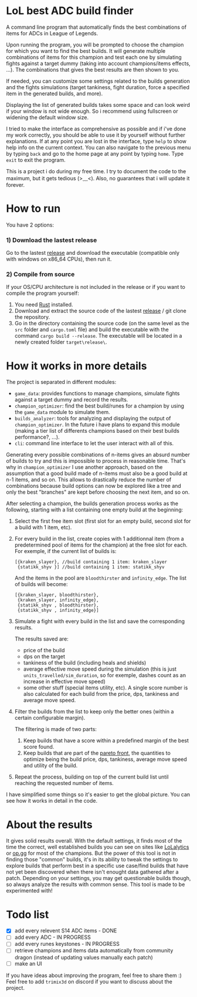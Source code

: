 # LoL best ADC build finder

A command line program that automatically finds the best combinations of items for ADCs in League of Legends.

Upon running the program, you will be prompted to choose the champion for which you want to find the best builds. It will generate multiple combinations of items for this champion and test each one by simulating fights against a target dummy (taking into account champions/items effects, ...). The combinations that gives the best results are then shown to you.

If needed, you can customize some settings related to the builds generation and the fights simulations (target tankiness, fight duration, force a specified item in the generated builds, and more).

Displaying the list of generated builds takes some space and can look weird if your window is not wide enough. So i recommend using fullscreen or widening the default window size.

I tried to make the interface as comprehensive as possible and if i've done my work correctly, you should be able to use it by yourself without further explanations. If at any point you are lost in the interface, type `help` to show help info on the current context. You can also navigate to the previous menu by typing `back` and go to the home page at any point by typing `home`. Type `exit` to exit the program.

This is a project i do during my free time. I try to document the code to the maximum, but it gets tedious (>﹏<). Also, no guarantees that i will update it forever.


# How to run

You have 2 options:

### 1) Download the lastest release

Go to the lastest [release](https://github.com/trimix3d/lol_best_adc_build_finder/releases) and download the executable (compatible only with windows on x86_64 CPUs), then run it.

### 2) Compile from source

If your OS/CPU architecture is not included in the release or if you want to compile the program yourself:

1. You need [Rust](https://www.rust-lang.org/tools/install) installed.
2. Download and extract the source code of the lastest [release](https://github.com/trimix3d/lol_best_adc_build_finder/releases) / git clone the repository.
3. Go in the directory containing the source code (on the same level as the `src` folder and `cargo.toml` file) and build the executable with the command ```cargo build --release```. The executable will be located in a newly created folder `target\release\`.


# How it works in more details

The project is separated in different modules:
- `game_data`: provides functions to manage champions, simulate fights against a target dummy and record the results.
- `champion_optimizer`: find the best build/runes for a champion by using the `game_data` module to simulate them.
- `builds_analyzer`: tools for analyzing and displaying the output of `champion_optimizer`. In the future i have plans to expand this module (making a tier list of differents champions based on their best builds performance?, ...).
- `cli`: command line interface to let the user interact with all of this.

Generating every possible combinations of n-items gives an absurd number of builds to try and this is impossible to process in reasonable time. That's why in `champion_optimizer` I use another approach, based on the assumption that a good build made of n-items must also be a good build at n-1 items, and so on. This allows to drastically reduce the number of combinations because build options can now be explored like a tree and only the best "branches" are kept before choosing the next item, and so on.

After selecting a champion, the builds generation process works as the following, starting with a list containing one empty build at the beginning:

1. Select the first free item slot (first slot for an empty build, second slot for a build with 1 item, etc).

2. For every build in the list, create copies with 1 additionnal item (from a predetermined pool of items for the champion) at the free slot for each.
    For exemple, if the current list of builds is:
    ```
    [{kraken_slayer}, //build containing 1 item: kraken_slayer
     {statikk_shyv }] //build containing 1 item: statikk_shyv
    ```
    And the items in the pool are `bloodthirster` and `infinity_edge`.
    The list of builds will become:
    ```
    [{kraken_slayer, bloodthirster},
     {kraken_slayer, infinity_edge},
     {statikk_shyv , bloodthirster},
     {statikk_shyv , infinity_edge}]
    ```

2. Simulate a fight with every build in the list and save the corresponding results.

    The results saved are:
    - price of the build
    - dps on the target
    - tankiness of the build (including heals and shields)
    - average effective move speed during the simulation (this is just `units_travelled/sim_duration`, so for exemple, dashes count as an increase in effective move speed)
    - some other stuff (special items utility, etc). A single score number is also calculated for each build from the price, dps, tankiness and average move speed.

3. Filter the builds from the list to keep only the better ones (within a certain configurable margin).

    The filtering is made of two parts:

    1. Keep builds that have a score within a predefined margin of the best score found.
    2. Keep builds that are part of the [pareto front](https://en.wikipedia.org/wiki/Pareto_front), the quantities to optimize being the build price, dps, tankiness, average move speed and utility of the build.

4. Repeat the process, building on top of the current build list until reaching the requested number of items.

I have simplified some things so it's easier to get the global picture. You can see how it works in detail in the code.


# About the results

It gives solid results overall. With the default settings, it finds most of the time the correct, well established builds you can see on sites like [LoLalytics](https://lolalytics.com/) or [op.gg](https://www.op.gg/) for most of the champions.
But the power of this tool is not in finding those "common" builds, it's in its ability to tweak the settings to explore builds that perform best in a specific use case/find builds that have not yet been discovered when there isn't enought data gathered after a patch.
Depending on your settings, you may get questionable builds though, so always analyze the results with common sense. This tool is made to be experimented with!


# Todo list

- [x] add every relevent S14 ADC items - DONE
- [ ] add every ADC - IN PROGRESS
- [ ] add every runes keystones - IN PROGRESS
- [ ] retrieve champions and items data automatically from community dragon (instead of updating values manually each patch)
- [ ] make an UI

If you have ideas about improving the program, feel free to share them :)
Feel free to add `trimix3d` on discord if you want to discuss about the project.